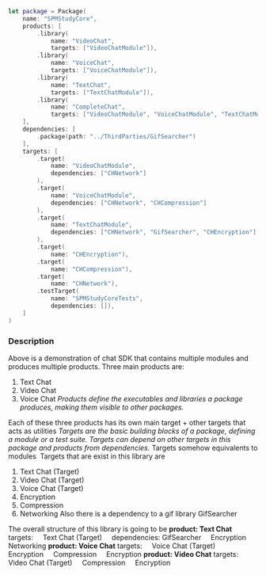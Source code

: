 ```swift
let package = Package(
    name: "SPMStudyCore",
    products: [
        .library(
            name: "VideoChat",
            targets: ["VideoChatModule"]),
        .library(
            name: "VoiceChat",
            targets: ["VoiceChatModule"]),
        .library(
            name: "TextChat",
            targets: ["TextChatModule"]),
        .library(
            name: "CompleteChat",
            targets: ["VideoChatModule", "VoiceChatModule", "TextChatModule"]),
    ],
    dependencies: [
        .package(path: "../ThirdParties/GifSearcher")
    ],
    targets: [
        .target(
            name: "VideoChatModule",
            dependencies: ["CHNetwork"]
        ),
        .target(
            name: "VoiceChatModule",
            dependencies: ["CHNetwork", "CHCompression"]
        ),
        .target(
            name: "TextChatModule",
            dependencies: ["CHNetwork", "GifSearcher", "CHEncryption"]
        ),
        .target(
            name: "CHEncryption"),
        .target(
            name: "CHCompression"),
        .target(
            name: "CHNetwork"),
        .testTarget(
            name: "SPMStudyCoreTests",
            dependencies: []),
    ]
)
```
### Description
Above is a demonstration of chat SDK that contains multiple modules and produces multiple products.
Three main products are:
1) Text Chat
2) Video Chat
3) Voice Chat
*Products define the executables and libraries a package produces, making them visible to other packages.*

Each of these three products has its own main target + other targets that acts as utilities
*Targets are the basic building blocks of a package, defining a module or a test suite.
Targets can depend on other targets in this package and products from dependencies.*
Targets somehow equivalents to modules 
Targets that are exist in this library are
1) Text Chat (Target)
2) Video Chat (Target)
3) Voice Chat (Target)
4) Encryption
5) Compression
6) Networking
Also there is a dependency to a gif library
GifSearcher

The overall structure of this library is going to be
**product: Text Chat**
targets:
    Text Chat (Target)
    dependencies: GifSearcher
    Encryption
    Networking
**product: Voice Chat**
targets:
    Voice Chat (Target)
    Encryption
    Compression
    Encryption
**product: Video Chat**
targets:
    Video Chat (Target)
    Compression
    Encryption